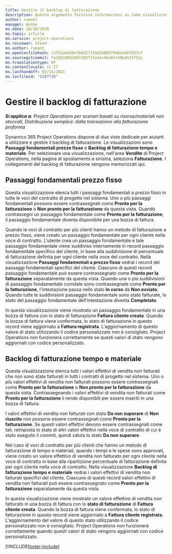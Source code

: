 ```yaml
---
title: Gestire il backlog di fatturazione
description: Questo argomento fornisce informazioni su come visualizzare e lavorare con il backlog di fatturazione in Project Operations.
author: rumant
manager: Annbe
ms.date: 10/20/2020
ms.topic: article
ms.service: project-operations
ms.reviewer: kfend
ms.author: rumant
ms.openlocfilehash: c3752abd26e760d27320d2b86079d84a967d53cf
ms.sourcegitcommit: fa32b1893286f20271fa4ec4be8fc68bd135f53c
ms.translationtype: HT
ms.contentlocale: it-IT
ms.lasthandoff: 02/15/2021
ms.locfileid: "5287738"
---
```

# <a name="manage-the-billing-backlog"></a>Gestire il backlog di fatturazione

_**Si applica a:** Project Operations per scenari basati su risorse/materiali non stoccati, Distribuzione semplice: dalla transazione alla fatturazione proforma_

Dynamics 365 Project Operations dispone di due viste dedicate per aiutarti a utilizzare e gestire il backlog di fatturazione. Le visualizzazioni sono **Passaggi fondamentali prezzo fisso** e **Backlog di fatturazione tempo e materiale**. Per selezionare una visualizzazione, nell'area **Vendite** di Project Operations, nella pagina di spostamento a sinistra, seleziona **Fatturazione**. I collegamenti del backlog di fatturazione vengono memorizzati qui.

## <a name="fixed-price-milestones"></a>Passaggi fondamentali prezzo fisso

Questa visualizzazione elenca tutti i passaggi fondamentali a prezzo fisso in tutte le voci del contratto di progetto nel sistema. Uno o più passaggi fondamentali possono essere contrassegnati come **Pronto per la fatturazione** o **Non pronto per la fatturazione** da questa vista. Quando contrassegni un passaggio fondamentale come **Pronto per la fatturazione**, il passaggio fondamentale diventa disponibile per una bozza di fattura.

Quando le voci di contratto per più clienti hanno un metodo di fatturazione a prezzo fisso, viene creato un passaggio fondamentale per ogni cliente nella voce di contratto. L'utente crea un passaggio fondamentale e tale passaggio fondamentale viene suddiviso internamente in record passaggio fondamentale specifico del cliente, in base alla suddivisione di percentuale di fatturazione definita per ogni cliente nella voce del contratto. Nella visualizzazione **Passaggi fondamentali a prezzo fisso** vedrai i record dei passaggi fondamentali specifici del cliente. Ciascuno di questi record passaggio fondamentale può essere contrassegnato come **Pronto per la fatturazione** separatamente da questa vista. Quando una o più suddivisioni di passaggio fondamentale correlate sono contrassegnate come **Pronto per la fatturazione**, l'intestazione passa nello stato **In corso** da **Non avviato**. Quando tutte le suddivisioni passaggio fondamentale sono state fatturate, lo stato del passaggio fondamentale dell'intestazione diventa **Completato**.

In questa visualizzazione viene mostrato un passaggio fondamentale in una bozza di fattura con lo stato di fatturazione **Fattura cliente creata**. Quando la bozza di fattura viene confermata, lo stato di fatturazione in questo record viene aggiornato a **Fattura registrata**. L'aggiornamento di questo valore di stato utilizzando il codice personalizzato non è consigliato. Project Operations non funzionerà correttamente se questi valori di stato vengono aggiornati con codice personalizzato.

## <a name="time-and-material-billing-backlog"></a>Backlog di fatturazione tempo e materiale

Questa visualizzazione elenca tutti i valori effettivi di vendita non fatturati che non sono state fatturati in tutti i contratti di progetto nel sistema. Uno o più valori effettivi di vendita non fatturati possono essere contrassegnati come **Pronto per la fatturazione** o **Non pronto per la fatturazione** da questa vista. Contrassegnando i valori effettivi di vendita non fatturati come **Pronto per la fatturazione** li rende disponibili per essere inseriti in una bozza di fattura.

I valori effettivi di vendita non fatturati con stato **Da non superare** di **Non riuscito** non possono essere contrassegnati come **Pronto per la fatturazione**. Se questi valori effettivi devono essere contrassegnati come tali, reimposta lo stato di altri valori effettivi nella voce di contratto di cui è stato eseguito il commit, quindi valuta lo stato **Da non superare**.

Nel caso di voci di contratto per più clienti che hanno un metodo di fatturazione di tempo e materiali, quando i tempi e le spese sono approvati, viene creato un valore effettivo di vendita non fatturato per ogni cliente nella voce di contratto in base alla ripartizione percentuale di fatturazione definita per ogni cliente nella voce di contratto. Nella visualizzazione **Backlog di fatturazione tempo e materiale** vedrai i valori effettivi di vendita non fatturati specifici del cliente. Ciascuno di questi record valori effettivi di vendita non fatturati può essere contrassegnato come **Pronto per la fatturazione** separatamente da questa vista.

In questa visualizzazione viene mostrato un valore effettivo di vendita non fatturato in una bozza di fattura con lo **stato di fatturazione** di **Fattura cliente creata**. Quando la bozza di fattura viene confermata, lo stato di fatturazione in questo record viene aggiornato a **Fattura cliente registrata**. L'aggiornamento del valore di questo stato utilizzando il codice personalizzato non è consigliato. Project Operations non funzionerà correttamente quando questi valori di stato vengono aggiornati con codice personalizzato.


[!INCLUDE[footer-include](../includes/footer-banner.md)]